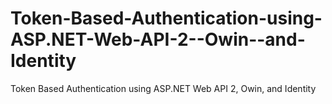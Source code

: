 # Token-Based-Authentication-using-ASP.NET-Web-API-2--Owin--and-Identity

Token Based Authentication using ASP.NET Web API 2, Owin, and Identity
